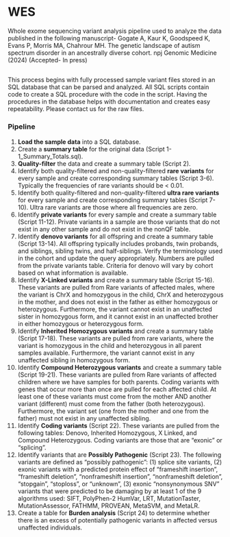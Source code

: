 # WES
Whole exome sequencing variant analysis pipeline used to analyze the data published in the following manuscript- 
Gogate A, Kaur K, Goodspeed K, Evans P, Morris MA, Chahrour MH. The genetic landscape of autism spectrum disorder in an ancestrally diverse cohort. npj Genomic Medicine (2024) (Accepted- In press)



##
This process begins with fully processed sample variant files stored in an SQL database that can be parsed and analyzed.  All SQL scripts contain code to create a SQL procedure with the code in the script.  Having the procedures in the database helps with documentation and creates easy repeatability. Please contact us for the raw files. 

### Pipeline
1. **Load the sample data** into a SQL database.
2. Create a **summary table** for the original data (Script 1- 1_Summary_Totals.sql).
3. **Quality-filter** the data and create a summary table (Script 2).
4. Identify both quality-filtered and non-quality-filtered **rare variants** for every sample and create  corresponding summary tables (Script 3-6). Typically the frequencies of rare variants should be < 0.01.
5. Identify both quality-filtered and non-quality-filtered **ultra rare variants** for every sample and create corresponding summary tables (Script 7-10).  Ultra rare variants are those where all frequencies are zero.
6. Identify **private variants** for every sample and create a summary table (Script 11-12). Private variants in a sample are those variants that do not exist in any other sample and do not exist in the nonQF table.
7. Identify **denovo variants** for all offspring and create a summary table (Script 13-14). All offspring typically includes probands, twin probands, and siblings, sibling twins, and half-siblings. Verify the terminology used in the cohort and update the query appropriately. Numbers are pulled from the private variants table. Criteria for denovo will vary by cohort based on what information is available.
8. Identify **X-Linked variants** and create a summary table (Script 15-16).  These variants are pulled from Rare variants of affected males, where the variant is ChrX and homozygous in the child, ChrX and heterozygous in the mother, and does not exist in the father as either homozygous or heterozygous. Furthermore, the variant cannot exist in an unaffected sister in homozygous form, and it cannot exist in an unaffected brother in either homozygous or heterozygous form.  
9. Identify **Inherited Homozygous variants** and create a summary table (Script 17-18). These variants are pulled from rare variants, where the variant is homozygous in the child and heterozygous in all parent samples available. Furthermore, the variant cannot exist in any unaffected sibling in homozygous form.
10. Identify **Compound Heterozygous variants** and create a summary table (Script 19-21).  These variants are pulled from Rare variants of affected children where we have samples for both parents. Coding variants with genes that occur more than once are pulled for each affected child. At least one of these variants must come from the mother AND another variant (different) must come from the father (both heterozygous). Furthermore, the variant set (one from the mother and one from the father) must not exist in any unaffected sibling.
11. Identify **Coding variants** (Script 22).  These variants are pulled from the following tables: Denovo, Inherited Homozygous, X Linked, and Compound Heterozygous. Coding variants are those that are “exonic” or “splicing”.
12. Identify variants that are **Possibly Pathogenic** (Script 23). The following variants are defined as “possibly pathogenic”: (1) splice site variants, (2) exonic variants with a predicted protein effect of “frameshift insertion”, “frameshift deletion”, “nonframeshift insertion”, “nonframeshift deletion”, “stopgain”, “stoploss”, or “unknown”, (3) exonic “nonsynonymous SNV” variants that were predicted to be damaging by at least 1 of the 9 algorithms  used: SIFT, PolyPhen-2 HumVar, LRT, MutationTaster, MutationAssessor, FATHMM, PROVEAN, MetaSVM, and MetaLR.
13. Create a table for **Burden analysis** (Script 24) to determine whether there is an excess of potentially pathogenic variants in affected versus unaffected individuals. 
